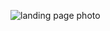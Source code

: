 ![landing page photo](https://github.com/user-attachments/assets/602e173f-639c-4915-ae3e-ab7a7dd27c20)
